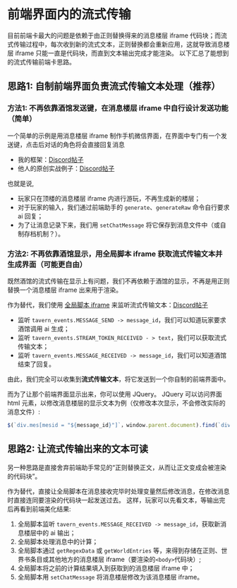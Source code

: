 # 前端界面内的流式传输

目前前端卡最大的问题是依赖于由正则替换得来的消息楼层 iframe 代码块；而流式传输过程中，每次收到新的流式文本，正则替换都会重新应用，这就导致消息楼层 iframe 只能一直是代码块，而直到文本输出完成才能渲染。
以下汇总了能想到的流式传输前端卡思路。

## 思路1: 自制前端界面负责流式传输文本处理（推荐）

### 方法1: 不再依靠酒馆发送键，在消息楼层 iframe 中自行设计发送功能（简单）

一个简单的示例是用消息楼层 iframe 制作手机微信界面，在界面中专门有一个发送键，点击后对话的角色将会直接回复消息
- 我的框架：[Discord帖子](https://discord.com/channels/1134557553011998840/1296494001406345318/1328423793701683323)
- 他人的原创实战例子：[Discord帖子](https://discord.com/channels/1134557553011998840/1326003324088090704/1336653204598816848)

也就是说,
- 玩家只在顶楼的消息楼层 iframe 内进行游玩，不再生成新的楼层；
- 对于玩家的输入，我们通过前端助手的 `generate`、`generateRaw` 命令自行要求 ai 回复；
- 为了让消息记录下来，我们用 `setChatMessage` 将它保存到消息文件中（或自制存档机制？）。

### 方法2: 不再依靠酒馆显示，用全局脚本 iframe 获取流式传输文本并生成界面（可能更自由）

既然酒馆的流式传输在显示上有问题，我们不再依赖于酒馆的显示，不再是用正则替换一个消息楼层 iframe 出来用于渲染。

作为替代，我们使用 [全局脚本 iframe](../基本用法/全局脚本#全局脚本) 来监听流式传输文本：[Discord帖子](https://discord.com/channels/1134557553011998840/1330206359362211960)

- 监听 `tavern_events.MESSAGE_SEND -> message_id`，我们可以知道玩家要求酒馆调用 ai 生成；
- 监听 `tavern_events.STREAM_TOKEN_RECEIVED - > text`，我们可以获取流式传输文本；
- 监听 `tavern_events.MESSAGE_RECEIVED -> message_id`，我们可以知道酒馆结束了回复。

由此，我们完全可以收集到**流式传输文本**，将它发送到一个你自制的前端界面中。

而为了让那个前端界面显示出来，你可以使用 JQuery。
JQuery 可以访问界面 html 元素，以修改消息楼层的显示文本为例（仅修改本次显示，不会修改实际的消息文件）:
```typescript
$(`div.mes[mesid = "${message_id}"]`，window.parent.document).find(`div.mes_text`).append(`<p>新的文本</p>`);
```

## 思路2: 让流式传输出来的文本可读

另一种思路是直接舍弃前端助手常见的“正则替换正文，从而让正文变成会被渲染的代码块”。

作为替代，直接让全局脚本在消息接收完毕时处理变量然后修改消息，在修改消息时直接连同要渲染的代码块一起发送过去。 这样，玩家可以先看文本，等输出完后再看到前端美化结果:

1. 全局脚本监听 `tavern_events.MESSAGE_RECEIVED -> message_id`，获取新消息楼层中的 ai 输出；
2. 全局脚本处理消息中的计算；
3. 全局脚本通过 `getRegexData` 或 `getWorldEntries` 等，来得到存储在正则、世界书条目或其他地方的消息楼层 iframe（要渲染的`<body>`代码块）;
4. 全局脚本将之前的计算结果填入到获取到的消息楼层 iframe 中；
5. 全局脚本用 `setChatMessage` 将消息楼层修改为该消息楼层 iframe。
